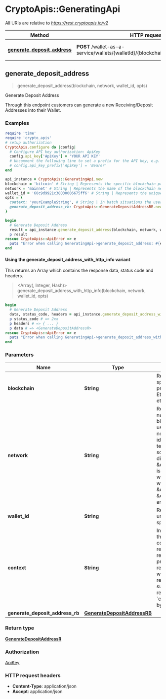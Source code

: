 # CryptoApis::GeneratingApi

All URIs are relative to *https://rest.cryptoapis.io/v2*

| Method | HTTP request | Description |
| ------ | ------------ | ----------- |
| [**generate_deposit_address**](GeneratingApi.md#generate_deposit_address) | **POST** /wallet-as-a-service/wallets/{walletId}/{blockchain}/{network}/addresses | Generate Deposit Address |


## generate_deposit_address

> <GenerateDepositAddressR> generate_deposit_address(blockchain, network, wallet_id, opts)

Generate Deposit Address

Through this endpoint customers can generate a new Receiving/Deposit Addresses into their Wallet.

### Examples

```ruby
require 'time'
require 'crypto_apis'
# setup authorization
CryptoApis.configure do |config|
  # Configure API key authorization: ApiKey
  config.api_key['ApiKey'] = 'YOUR API KEY'
  # Uncomment the following line to set a prefix for the API key, e.g. 'Bearer' (defaults to nil)
  # config.api_key_prefix['ApiKey'] = 'Bearer'
end

api_instance = CryptoApis::GeneratingApi.new
blockchain = 'bitcoin' # String | Represents the specific blockchain protocol name, e.g. Ethereum, Bitcoin, etc.
network = 'mainnet' # String | Represents the name of the blockchain network used; blockchain networks are usually identical as technology and software, but they differ in data, e.g. - \"mainnet\" is the live network with actual data while networks like \"testnet\", \"ropsten\" are test networks.
wallet_id = '60c9d9921c38030006675ff6' # String | Represents the unique ID of the specific Wallet.
opts = {
  context: 'yourExampleString', # String | In batch situations the user can use the context to correlate responses with requests. This property is present regardless of whether the response was successful or returned as an error. `context` is specified by the user.
  generate_deposit_address_rb: CryptoApis::GenerateDepositAddressRB.new({data: CryptoApis::GenerateDepositAddressRBData.new({item: CryptoApis::GenerateDepositAddressRBDataItem.new({label: 'yourLabelStringHere'})})}) # GenerateDepositAddressRB | 
}

begin
  # Generate Deposit Address
  result = api_instance.generate_deposit_address(blockchain, network, wallet_id, opts)
  p result
rescue CryptoApis::ApiError => e
  puts "Error when calling GeneratingApi->generate_deposit_address: #{e}"
end
```

#### Using the generate_deposit_address_with_http_info variant

This returns an Array which contains the response data, status code and headers.

> <Array(<GenerateDepositAddressR>, Integer, Hash)> generate_deposit_address_with_http_info(blockchain, network, wallet_id, opts)

```ruby
begin
  # Generate Deposit Address
  data, status_code, headers = api_instance.generate_deposit_address_with_http_info(blockchain, network, wallet_id, opts)
  p status_code # => 2xx
  p headers # => { ... }
  p data # => <GenerateDepositAddressR>
rescue CryptoApis::ApiError => e
  puts "Error when calling GeneratingApi->generate_deposit_address_with_http_info: #{e}"
end
```

### Parameters

| Name | Type | Description | Notes |
| ---- | ---- | ----------- | ----- |
| **blockchain** | **String** | Represents the specific blockchain protocol name, e.g. Ethereum, Bitcoin, etc. |  |
| **network** | **String** | Represents the name of the blockchain network used; blockchain networks are usually identical as technology and software, but they differ in data, e.g. - \&quot;mainnet\&quot; is the live network with actual data while networks like \&quot;testnet\&quot;, \&quot;ropsten\&quot; are test networks. |  |
| **wallet_id** | **String** | Represents the unique ID of the specific Wallet. |  |
| **context** | **String** | In batch situations the user can use the context to correlate responses with requests. This property is present regardless of whether the response was successful or returned as an error. &#x60;context&#x60; is specified by the user. | [optional] |
| **generate_deposit_address_rb** | [**GenerateDepositAddressRB**](GenerateDepositAddressRB.md) |  | [optional] |

### Return type

[**GenerateDepositAddressR**](GenerateDepositAddressR.md)

### Authorization

[ApiKey](../README.md#ApiKey)

### HTTP request headers

- **Content-Type**: application/json
- **Accept**: application/json

